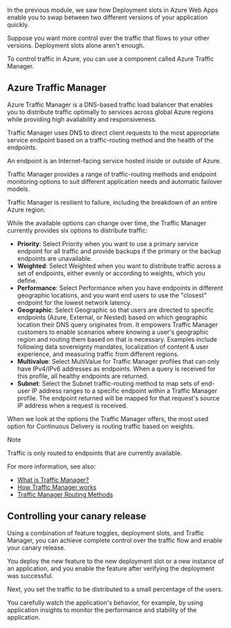 In the previous module, we saw how Deployment slots in Azure Web Apps enable you to swap between two different versions of your application quickly.

Suppose you want more control over the traffic that flows to your other versions. Deployment slots alone aren't enough.

To control traffic in Azure, you can use a component called Azure Traffic Manager.

## Azure Traffic Manager

Azure Traffic Manager is a DNS-based traffic load balancer that enables you to distribute traffic optimally to services across global Azure regions while providing high availability and responsiveness.

Traffic Manager uses DNS to direct client requests to the most appropriate service endpoint based on a traffic-routing method and the health of the endpoints.

An endpoint is an Internet-facing service hosted inside or outside of Azure.

Traffic Manager provides a range of traffic-routing methods and endpoint monitoring options to suit different application needs and automatic failover models.

Traffic Manager is resilient to failure, including the breakdown of an entire Azure region.

While the available options can change over time, the Traffic Manager currently provides six options to distribute traffic:

 -  **Priority**: Select Priority when you want to use a primary service endpoint for all traffic and provide backups if the primary or the backup endpoints are unavailable.
 -  **Weighted**: Select Weighted when you want to distribute traffic across a set of endpoints, either evenly or according to weights, which you define.
 -  **Performance**: Select Performance when you have endpoints in different geographic locations, and you want end users to use the "closest" endpoint for the lowest network latency.
 -  **Geographic**: Select Geographic so that users are directed to specific endpoints (Azure, External, or Nested) based on which geographic location their DNS query originates from. It empowers Traffic Manager customers to enable scenarios where knowing a user's geographic region and routing them based on that is necessary. Examples include following data sovereignty mandates, localization of content & user experience, and measuring traffic from different regions.
 -  **Multivalue**: Select MultiValue for Traffic Manager profiles that can only have IPv4/IPv6 addresses as endpoints. When a query is received for this profile, all healthy endpoints are returned.
 -  **Subnet**: Select the Subnet traffic-routing method to map sets of end-user IP address ranges to a specific endpoint within a Traffic Manager profile. The endpoint returned will be mapped for that request's source IP address when a request is received.

When we look at the options the Traffic Manager offers, the most used option for Continuous Delivery is routing traffic based on weights.

> [!NOTE]
> Traffic is only routed to endpoints that are currently available.

For more information, see also:

 -  [What is Traffic Manager?](/azure/traffic-manager/traffic-manager-overview)
 -  [How Traffic Manager works](/azure/traffic-manager/traffic-manager-how-it-works)
 -  [Traffic Manager Routing Methods](/azure/traffic-manager/traffic-manager-routing-methods)

## Controlling your canary release

Using a combination of feature toggles, deployment slots, and Traffic Manager, you can achieve complete control over the traffic flow and enable your canary release.

You deploy the new feature to the new deployment slot or a new instance of an application, and you enable the feature after verifying the deployment was successful.

Next, you set the traffic to be distributed to a small percentage of the users.

You carefully watch the application's behavior, for example, by using application insights to monitor the performance and stability of the application.
